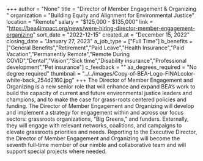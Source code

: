 +++
author = "None"
title = "Director of Member Engagement & Organizing "
organization = "Building Equity and Alignment for Environmental Justice"
location = "Remote"
salary = "$125,000 - $135,000"
link = "https://bea4impact.org/news/were-hiring-director-member-engagement-organizing"
sort_date = "2022-12-15"
created_at = "December 15, 2022"
closing_date = "January 27, 2023"
a_job_type = ["Full Time"]
b_benefits = ["General Benefits","Retirement","Paid Leave","Health Insurance","Paid Vacation","Permanently Remote","Remote During COVID","Dental","Vision","Sick time","Disability insurance","Professional development","Pet insurance"]
c_feedback = ""
aa_degrees_required = "No degree required"
thumbnail = "../../images/Copy-of-BEA-Logo-FINALcolor-white-back_254d2160.jpg"
+++
The Director of Member Engagement and Organizing is a new senior role that will enhance and expand BEA’s work to build the capacity of current and future environmental justice leaders and champions, and to make the case for grass-roots centered policies and funding. The Director of Member Engagement and Organizing will develop and implement a strategy for engagement within and across our focus sectors: grassroots organizations, “Big Greens,” and funders. Externally, they will engage with relevant networks, coalitions, and campaigns to elevate grassroots priorities and needs. Reporting to the Executive Director, the Director of Member Engagement and Organizing will become the seventh full-time member of our nimble and collaborative team and will support special projects where needed.
